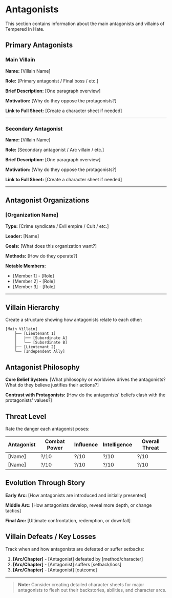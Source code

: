 # Antagonists

This section contains information about the main antagonists and villains of Tempered In Hate.

## Primary Antagonists

### Main Villain
**Name:** [Villain Name]

**Role:** [Primary antagonist / Final boss / etc.]

**Brief Description:** [One paragraph overview]

**Motivation:** [Why do they oppose the protagonists?]

**Link to Full Sheet:** [Create a character sheet if needed]

---

### Secondary Antagonist
**Name:** [Villain Name]

**Role:** [Secondary antagonist / Arc villain / etc.]

**Brief Description:** [One paragraph overview]

**Motivation:** [Why do they oppose the protagonists?]

**Link to Full Sheet:** [Create a character sheet if needed]

---

## Antagonist Organizations

### [Organization Name]
**Type:** [Crime syndicate / Evil empire / Cult / etc.]

**Leader:** [Name]

**Goals:** [What does this organization want?]

**Methods:** [How do they operate?]

**Notable Members:**
- [Member 1] - [Role]
- [Member 2] - [Role]
- [Member 3] - [Role]

---

## Villain Hierarchy

Create a structure showing how antagonists relate to each other:

```
[Main Villain]
    ├── [Lieutenant 1]
    │   ├── [Subordinate A]
    │   └── [Subordinate B]
    ├── [Lieutenant 2]
    └── [Independent Ally]
```

## Antagonist Philosophy

**Core Belief System:**
[What philosophy or worldview drives the antagonists? What do they believe justifies their actions?]

**Contrast with Protagonists:**
[How do the antagonists' beliefs clash with the protagonists' values?]

## Threat Level

Rate the danger each antagonist poses:

| Antagonist | Combat Power | Influence | Intelligence | Overall Threat |
|------------|--------------|-----------|--------------|----------------|
| [Name]     | ?/10         | ?/10      | ?/10         | ?/10           |
| [Name]     | ?/10         | ?/10      | ?/10         | ?/10           |

## Evolution Through Story

**Early Arc:**
[How antagonists are introduced and initially presented]

**Middle Arc:**
[How antagonists develop, reveal more depth, or change tactics]

**Final Arc:**
[Ultimate confrontation, redemption, or downfall]

## Villain Defeats / Key Losses

Track when and how antagonists are defeated or suffer setbacks:

1. **[Arc/Chapter]** - [Antagonist] defeated by [method/character]
2. **[Arc/Chapter]** - [Antagonist] suffers [setback/loss]
3. **[Arc/Chapter]** - [Antagonist] [outcome]

---

> **Note:** Consider creating detailed character sheets for major antagonists to flesh out their backstories, abilities, and character arcs.
